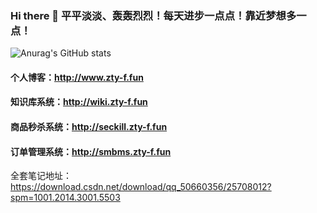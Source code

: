 ### Hi there 👋  平平淡淡、轰轰烈烈！每天进步一点点！靠近梦想多一点！

<!--
**zty-f/zty-f** is a ✨ _special_ ✨ repository because its `README.md` (this file) appears on your GitHub profile.

Here are some ideas to get you started:

- 🔭 I’m currently working on ...
- 🌱 I’m currently learning ...
- 👯 I’m looking to collaborate on ...
- 🤔 I’m looking for help with ...
- 💬 Ask me about ...
- 📫 How to reach me: ...
- 😄 Pronouns: ...
- ⚡ Fun fact: ...
-->
![Anurag's GitHub stats](https://github-readme-stats.vercel.app/api?username=zty-f&show_icons=true&theme=radical)
#### 个人博客：http://www.zty-f.fun

#### 知识库系统：http://wiki.zty-f.fun

#### 商品秒杀系统：http://seckill.zty-f.fun

#### 订单管理系统：http://smbms.zty-f.fun
 
全套笔记地址：https://download.csdn.net/download/qq_50660356/25708012?spm=1001.2014.3001.5503
